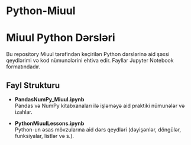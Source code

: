 # Python-Miuul

# Miuul Python Dərsləri

Bu repository Miuul tərəfindən keçirilən Python dərslərinə aid şəxsi qeydlərimi və kod nümunələrini ehtiva edir. Fayllar Jupyter Notebook formatındadır.

## Fayl Strukturu

- **PandasNumPy_Miuul.ipynb**  
  Pandas və NumPy kitabxanaları ilə işləməyə aid praktiki nümunələr və izahlar.

- **PythonMiuulLessons.ipynb**  
  Python-un əsas mövzularına aid dərs qeydləri (dəyişənlər, döngülər, funksiyalar, listlər və s.).


